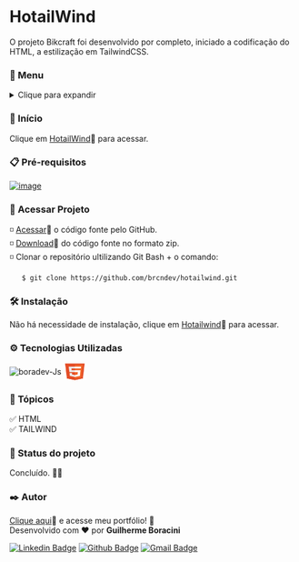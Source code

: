 # HotailWind​

O projeto Bikcraft foi desenvolvido por completo, iniciado a codificação do HTML, a estilização em TailwindCSS.

### 🎯 Menu

<details>
<summary>Clique para expandir</summary>
◽ <a href="#inicio">Início</a> <br>
◽ <a href="#pre-requisitos">Pré-requisitos</a> <br>
◽ <a href="#acessar-projeto">Acessar Projeto</a> <br>
◽ <a href="#instalacao">Instalação</a> <br>
◽ <a href="#tecnologias">Tecnologias</a> <br>
◽ <a href="#topicos">Tópicos</a> <br>
◽ <a href="#status">Status do Projeto</a> <br>
◽ <a href="#autor">Autor</a> <br>
</details>

<h3 id="inicio">🚀 Início</h3>

Clique em [HotailWind](https://hotailwind.vercel.app/)🔗 para acessar.

<h3 id="pre-requisitos">📋 Pré-requisitos</h3>

[![image](https://img.shields.io/badge/Google_chrome-4285F4?style=for-the-badge&logo=Google-chrome&logoColor=white)](https://www.google.pt/intl/pt-PT/chrome/)

<h3 id="acessar-projeto">📁 Acessar Projeto</h3>

◽ <a href="https://github.com/brcndev/hotailwind">Acessar</a>🔗 o código fonte pelo GitHub. <br>
◽ <a href="https://github.com/brcndev/hotailwind/archive/refs/heads/main.zip">Download</a>🔗 do código fonte no formato zip.<br>
◽ Clonar o repositório ultilizando Git Bash + o comando:

       $ git clone https://github.com/brcndev/hotailwind.git

<h3 id="instalacao">🛠️ Instalação</h3>

Não há necessidade de instalação, clique em [Hotailwind](https://hotailwind.vercel.app/)🔗 para acessar.

<h3 id="tecnologias">⚙️ Tecnologias Utilizadas</h3>

<div style="display: inline_block">
  <img align="center" alt="boradev-Js" height="30" width="40" src="https://icons8.com/icon/UpSCHTwpywad/tailwind-css">
  <img align="center" alt="boradev-HTML" height="30" width="40" src="https://raw.githubusercontent.com/devicons/devicon/master/icons/html5/html5-original.svg">

</div>

<h3 id="topicos">📍 Tópicos</h3>

✅ HTML <br>
✅ TAILWIND <br>

<h3 id="status">📌 Status do projeto</h3>

Concluído. ​​👨‍💻​

<h3 id="autor">✒️ Autor</h3>

<a href="https://github.com/brcndev"></a>

[Clique aqui](https://brcndev.vercel.app/)🔗 e acesse meu portfólio! 💼 <br>
Desenvolvido com ❤️ por **Guilherme Boracini**

[![Linkedin Badge](https://img.shields.io/badge/LinkedIn-0077B5?style=for-the-badge&logo=linkedin&logoColor=white)](https://www.linkedin.com/in/guilherme-boracini) [![Github Badge](https://img.shields.io/badge/GitHub-100000?style=for-the-badge&logo=github&logoColor=white)](https://github.com/brcndev) [![Gmail Badge](https://img.shields.io/badge/Gmail-D14836?style=for-the-badge&logo=gmail&logoColor=white)](mailto:boracinidev@gmail.com)
